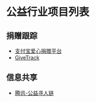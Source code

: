 # 公益行业项目列表

## 捐赠跟踪
- [支付宝爱心捐赠平台](行业-公益/捐赠跟踪-支付宝捐赠平台.md)
- [GiveTrack](行业-公益/捐赠跟踪-GiveTrack.md)

## 信息共享
- [腾讯-公益寻人链](行业-公益/信息共享-腾讯寻人链.md)
